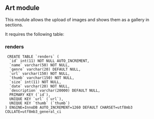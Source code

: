 ## Art module

This module allows the upload of images and shows them as a gallery in sections.

It requires the following table:

### renders
```
 CREATE TABLE `renders` (
  `id` int(11) NOT NULL AUTO_INCREMENT,
  `name` varchar(50) NOT NULL,
  `genre` varchar(20) DEFAULT NULL,
  `url` varchar(150) NOT NULL,
  `thumb` varchar(150) NOT NULL,
  `size` int(11) NOT NULL,
  `date` varchar(20) NOT NULL,
  `description` varchar(20000) DEFAULT NULL,
  PRIMARY KEY (`id`),
  UNIQUE KEY `url` (`url`),
  UNIQUE KEY `thumb` (`thumb`)
) ENGINE=InnoDB AUTO_INCREMENT=1260 DEFAULT CHARSET=utf8mb3 COLLATE=utf8mb3_general_ci
```

